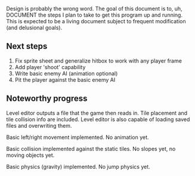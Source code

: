 Design is probably the wrong word. The goal of this document is to, uh,
DOCUMENT the steps I plan to take to get this program up and running.
This is expected to be a living document subject to frequent
modification (and delusional goals).

<h2>Next steps</h2>

<ol>
    <li>Fix sprite sheet and generalize hitbox to work with any player frame</li>
    <li>Add player 'shoot' capability</li>
    <li>Write basic enemy AI (animation optional)</li>
    <li>Pit the player against the basic enemy AI</li>
</ol>

<h2>Noteworthy progress</h2>

Level editor outputs a file that the game then reads in. Tile placement and tile collision info are included.
Level editor is also capable of loading saved files and overwriting them.

Basic left/right movement implemented. No animation yet.

Basic collision implemented against the static tiles. No slopes yet, no moving objects yet.

Basic physics (gravity) implemented. No jump physics yet.
